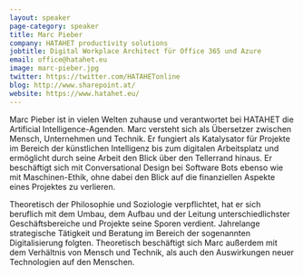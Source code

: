 ```yaml
---
layout: speaker
page-category: speaker
title: Marc Pieber
company: HATAHET productivity solutions
jobtitle: Digital Workplace Architect für Office 365 und Azure
email: office@hatahet.eu
image: marc-pieber.jpg
twitter: https://twitter.com/HATAHETonline
blog: http://www.sharepoint.at/
website: https://www.hatahet.eu/
---
```


Marc Pieber ist in vielen Welten zuhause und verantwortet bei HATAHET die Artificial Intelligence-Agenden. Marc versteht sich als Übersetzer zwischen Mensch, Unternehmen und Technik. Er fungiert als Katalysator für Projekte im Bereich der künstlichen Intelligenz bis zum digitalen Arbeitsplatz und ermöglicht durch seine Arbeit den Blick über den Tellerrand hinaus. Er beschäftigt sich mit Conversational Design bei Software Bots ebenso wie mit Maschinen-Ethik, ohne dabei den Blick auf die finanziellen Aspekte eines Projektes zu verlieren.

Theoretisch der Philosophie und Soziologie verpflichtet, hat er sich beruflich mit dem Umbau, dem Aufbau und der Leitung unterschiedlichster Geschäftsbereiche und Projekte seine Sporen verdient. Jahrelange strategische Tätigkeit und Beratung im Bereich der sogenannten Digitalisierung folgten. Theoretisch beschäftigt sich Marc außerdem mit dem Verhältnis von Mensch und Technik, als auch den Auswirkungen neuer Technologien auf den Menschen.